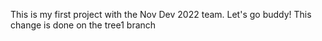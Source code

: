 This is my first project with the Nov Dev 2022 team.
Let's go buddy!
This change is done on the tree1 branch